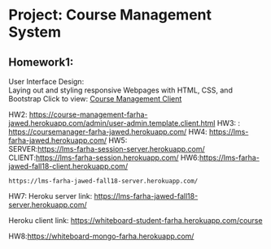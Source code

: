 # Project: Course Management System   
## Homework1:       
User Interface Design:        
Laying out and styling responsive Webpages with HTML, CSS, and Bootstrap 
Click to view: [Course Management Client](https://course-management-farha-jawed.herokuapp.com/)

    
    
HW2:  https://course-management-farha-jawed.herokuapp.com/admin/user-admin.template.client.html
HW3: : https://coursemanager-farha-jawed.herokuapp.com/
HW4: https://lms-farha-jawed.herokuapp.com/
HW5:  
SERVER:https://lms-farha-session-server.herokuapp.com/
CLIENT:https://lms-farha-session.herokuapp.com/
HW6:https://lms-farha-jawed-fall18-client.herokuapp.com/

    https://lms-farha-jawed-fall18-server.herokuapp.com/

HW7: Heroku server link: https://lms-farha-jawed-fall18-server.herokuapp.com/

Heroku client link: https://whiteboard-student-farha.herokuapp.com/course

HW8:https://whiteboard-mongo-farha.herokuapp.com/
